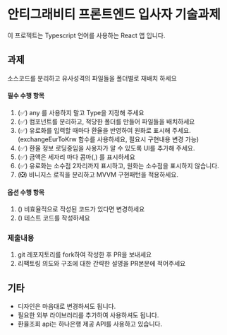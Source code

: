 # 안티그래비티 프론트엔드 입사자 기술과제

이 프로젝트는 Typescript 언어를 사용하는 React 앱 입니다.

## 과제

소스코드를 분리하고 유사성격의 파일들을 폴더별로 재배치 하세요

#### 필수 수행 항목

1. (✅) any 를 사용하지 말고 Type을 지정해 주세요
2. (✅) 컴포넌트를 분리하고, 적당한 폴더를 만들어 파일들을 배치하세요
3. (✅) 유로화를 입력할 때마다 환율을 반영하여 원화로 표시해 주세요. (exchangeEurToKrw 함수를 사용하세요, 필요시 구현내용 변경 가능)
4. (✅) 환율 정보 로딩중임을 사용자가 알 수 있도록 UI를 추가해 주세요.
5. (✅) 금액은 세자리 마다 콤마(,) 를 표시하세요
6. (✅) 유로화는 소수점 2자리까지 표시하고, 원화는 소수점을 표시하지 않습니다.
7. (❎) 비니지스 로직을 분리하고 MVVM 구현패턴을 적용하세요.

#### 옵션 수행 항목

1. () 비효율적으로 작성된 코드가 있다면 변경하세요
2. () 테스트 코드를 작성하세요

### 제출내용

1. git 레포지토리를 fork하여 작성한 후 PR을 보내세요
2. 리팩토링 의도와 구조에 대한 간략한 설명을 PR본문에 적어주세요


## 기타

- 디자인은 마음대로 변경하셔도 됩니다.
- 필요한 외부 라이브러리를 추가하여 사용하셔도 됩니다.
- 환율조회 api는 하나은행 제공 API를 사용하고 있습니다.
